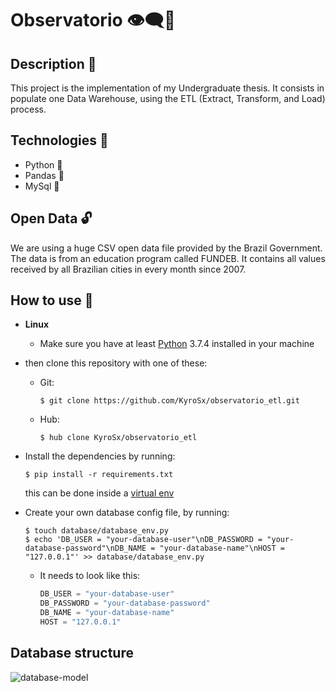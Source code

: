 # Observatorio 👁‍🗨🎲 

## Description 📜

This project is the implementation of my Undergraduate thesis.
It consists in populate one Data Warehouse, using the ETL (Extract, Transform, and Load) process.

## Technologies 🧰
  - Python 🐍
  - Pandas 🐼
  - MySql 🎲

## Open Data 🔓

We are using a huge CSV open data file provided by the Brazil Government. The data is from an education program called FUNDEB. It contains all values received by all Brazilian cities in every month since 2007.

## How to use 🧭

- **Linux**

  - Make sure you have at least [Python](https://www.python.org/) 3.7.4 installed in your machine

 - then clone this repository with one of these:
    - Git: 
         ```shell
         $ git clone https://github.com/KyroSx/observatorio_etl.git
         ```
    - Hub:
         ```shell
         $ hub clone KyroSx/observatorio_etl
         ```
  - Install the dependencies by running:
       ```shell
       $ pip install -r requirements.txt
       ```
       this can be done inside a [virtual env](https://virtualenv.pypa.io/en/stable/)

  - Create your own database config file, by running:
     ```shell
     $ touch database/database_env.py
     $ echo 'DB_USER = "your-database-user"\nDB_PASSWORD = "your-database-password"\nDB_NAME = "your-database-name"\nHOST = "127.0.0.1"' >> database/database_env.py
     ```
  
    - It needs to look like this: 
        ```python
        DB_USER = "your-database-user"
        DB_PASSWORD = "your-database-password"
        DB_NAME = "your-database-name"
        HOST = "127.0.0.1"
        ```

## Database structure
![database-model](https://user-images.githubusercontent.com/33635656/81863161-238bd180-9541-11ea-914e-d3c9384ccd9b.png)

